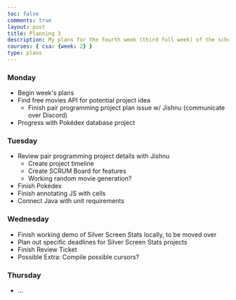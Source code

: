 ```yaml
---
toc: false
comments: true
layout: post
title: Planning 3
description: My plans for the fourth week (third full week) of the school year.
courses: { csa: {week: 2} }
type: plans
---
```


### Monday

- Begin week's plans
- Find free movies API for potential project idea
    - Finish pair programming project plan issue w/ Jishnu (communicate over Discord)
- Progress with Pokédex database project

### Tuesday

- Review pair programming project details with Jishnu
    - Create project timeline
    - Create SCRUM Board for features
    - Working random movie generation?
- Finish Pokédex
- Finish annotating JS with cells
- Connect Java with unit requirements

### Wednesday

- Finish working demo of Silver Screen Stats locally, to be moved over
- Plan out specific deadlines for Silver Screen Stats projects
- Finish Review Ticket
- Possible Extra: Compile possible cursors?

### Thursday

- ...